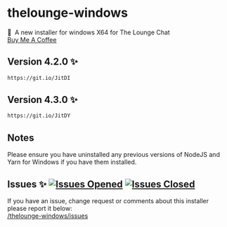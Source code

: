 # thelounge-windows
💬 ‎ A new installer for windows X64 for The Lounge Chat <br>
<a href="https://www.buymeacoffee.com/aab12345" target="_blank">Buy Me A Coffee</a>

## Version 4.2.0 :sparkles:
```sh
https://git.io/JitDI
```

## Version 4.3.0 :sparkles:
```sh
https://git.io/JitDY
```

## Notes
Please ensure you have uninstalled any previous versions of NodeJS and Yarn for Windows if you have them installed.

## Issues :sparkles: <a href="https://github.com/aab12345/thelounge-windows/issues?q=is%3Aopen+is%3Aissue"> <img alt="Issues Opened" src="https://img.shields.io/github/issues/aab12345/thelounge-windows?color=green&style=plastic"></a> <a href="https://github.com/aab12345/thelounge-windows/issues?q=is%3Aissue+is%3Aclosed"> <img alt="Issues Closed" src="https://img.shields.io/github/issues-closed/aab12345/thelounge-windows?color=orange&style=plastic"></a> <br />
If you have an issue, change request or comments about this installer please report it below:<br/>
<a href="https://github.com/aab12345/thelounge-windows/issues">/thelounge-windows/issues</a>
